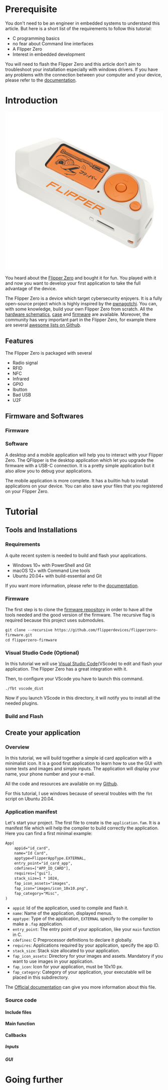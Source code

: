 # Prerequisite
You don't need to be an engineer in embedded systems to understand this article.
But here is a short list of the requirements to follow this tutorial:
- C programming basics
- no fear about Command line interfaces
- A Flipper Zero
- Interest in embedded development

You will need to flash the Flipper Zero and this article don't aim to troubleshoot your installation especially with windows drivers.
If you have any problems with the connection between your computer and your device, please refer to the [documentation](https://docs.flipper.net/qflipper/windows-debug).

# Introduction

![](screenshoots/flipper_zero.jpeg)

You heard about the [Flipper Zero](https://flipperzero.one/) and bought it for fun.
You played with it and now you want to develop your first application to take the full advantage of the device.

The Flipper Zero is a device which target cybersecurity enjoyers.
It is a fully open-source project which is highly inspired by the [pwnagotchi](https://pwnagotchi.ai/).
You can, with some knowledge, build your own Flipper Zero from scratch.
All the [hardware schematics](https://docs.flipper.net/development/hardware/schematic), [case](https://docs.flipper.net/development/blueprints/flipper-zero) and [firmware](https://github.com/flipperdevices/flipperzero-firmware) are available.
Moreover, the community has very important part in the Flipper Zero, for example there are several [awesome lists on Github](https://github.com/djsime1/awesome-flipperzero).


## Features

The Flipper Zero is packaged with several 
- Radio signal
- RFID
- NFC
- Infrared
- GPIO
- Ibutton
- Bad USB
- U2F

## Firmware and Softwares
### Firmware

### Software

A desktop and a mobile application will help you to interact with your Flipper Zero.
The QFlipper is the desktop application which let you upgrade the firmware with a USB-C connection.
It is a pretty simple application but it also allow you to debug your applications.

The mobile application is more complete.
It has a builtin hub to install applications on your device.
You can also save your files that you registered on your Flipper Zero. 

# Tutorial
## Tools and Installations

### Requirements

A quite recent system is needed to build and flash your applications.

- Windows 10+ with PowerShell and Git
- macOS 12+ with Command Line tools
- Ubuntu 20.04+ with build-essential and Git

If you want more information, please refer to the [documentation](https://github.com/flipperdevices/flipperzero-firmware#requirements).

### Firmware

The first step is to clone the [firmware repository](https://github.com/flipperdevices/flipperzero-firmware) in order to have all the tools needed and the good version of the firmware.
The recursive flag is required because this project uses submodules.

```
git clone --recursive https://github.com/flipperdevices/flipperzero-firmware.git
cd flipperzero-firmware
```

### Visual Studio Code (Optional)

In this tutorial we will use [Visual Studio Code](https://code.visualstudio.com/)(VScode) to edit and flash your application.
The Flipper Zero has a great integration with it.

Then, to configure your VScode you have to launch this command.

```
./fbt vscode_dist
```

Now if you launch VScode in this directory, it will notify you to install all the needed plugins.

### Build and Flash
## Create your application
### Overview

In this tutorial, we will build together a simple id card application with a minimalist icon.
It is a good first application to learn how to use the GUI with some texts and images and simple inputs.
The application will display your name, your phone number and your e-mail.

All the code and resources are available on my [Github](https://github.com/alanretgue/Flipper_Zero-id_card/tree/master).

For this tutorial, I use windows because of several troubles with the `fbt` script on Ubuntu 20.04. 

### Application manifest

Let's start your project.
The first file to create is the `application.fam`.
It is a manifest file which will help the compiler to build correctly the application.
Here you can find a first minimal example:

```
App(
    appid="id_card",
    name="Id Card",
    apptype=FlipperAppType.EXTERNAL,
    entry_point="id_card_app",
    cdefines=["APP_ID_CARD"],
    requires=["gui"],
    stack_size=1 * 1024,
    fap_icon_assets="images",
    fap_icon="images/icon_10x10.png",
    fap_category="Misc",
)
```

- `appid`: Id of the application, used to compile and flash it.
- `name`: Name of the application, displayed menus.
- `apptype`: Type of the application, `EXTERNAL` specify to the compiler to make a `.fap` application.
- `entry_point`: The entry point of your application, like your `main` function in C.
- `cdefines`: C Preprocessor definitions to declare it globally.
- `requires`: Applications required by your application, specify the app ID.
- `stack_size`: Stack size allocated to your application.
- `fap_icon_assets`: Directory for your images and assets. Mandatory if you want to use images in your application.
- `fap_icon`: Icon for your application, must be 10x10 px.
- `fap_category`: Category of your application, your executable will be placed in this subdirectory.

The [Official documentation](https://github.com/flipperdevices/flipperzero-firmware/blob/dev/documentation/AppManifests.md) can give you more information about this file.

### Source code
#### Include files
#### Main function
#### Callbacks
##### Inputs
##### GUI
# Going further
